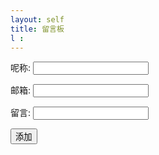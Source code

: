 ```yaml
---
layout: self
title: 留言板
l : 
---
```


<html>
<head>
      <meta charset="UTF-8">
      <title></title>
</head>
<body>
      <form action="" method="">
        <p>呢称: <input type="text" name="name"></p>
        <p>邮箱: <input type="text" name="email"></p>
        <p>留言: <input type="text" name="comment"></p>
        <input type="submit" value="添加">
      </form>
</body>
</html>
